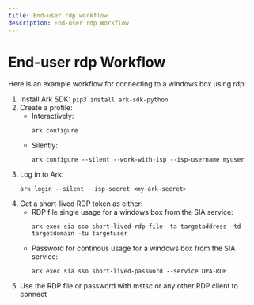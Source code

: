 ```yaml
---
title: End-user rdp workflow
description: End-user rdp Workflow
---
```


# End-user rdp Workflow
Here is an example workflow for connecting to a windows box using rdp:

1. Install Ark SDK: `pip3 install ark-sdk-python`
1. Create a profile:  
    * Interactively:
        ```shell linenums="0"
        ark configure
        ```
    * Silently:
        ```shell linenums="0"
        ark configure --silent --work-with-isp --isp-username myuser
        ```
1. Log in to Ark:
    ```shell linenums="0"
    ark login --silent --isp-secret <my-ark-secret>
    ```
1. Get a short-lived RDP token as either:
    * RDP file single usage for a windows box from the SIA service:
        ```shell linenums="0"
        ark exec sia sso short-lived-rdp-file -ta targetaddress -td targetdomain -tu targetuser
        ```
    * Password for continous usage for a windows box from the SIA service:
        ```shell linenums="0"
        ark exec sia sso short-lived-password --service DPA-RDP
        ```
1. Use the RDP file or password with mstsc or any other RDP client to connect
